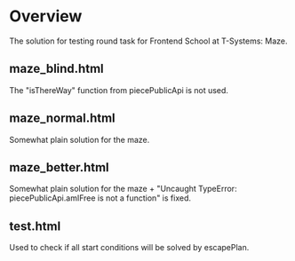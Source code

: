 # Overview
The solution for testing round task for Frontend School at T-Systems: Maze.

## maze_blind.html
The "isThereWay" function from piecePublicApi is not used.

## maze_normal.html
Somewhat plain solution for the maze.

## maze_better.html
Somewhat plain solution for the maze + "Uncaught TypeError: piecePublicApi.amIFree is not a function" is fixed.

## test.html
Used to check if all start conditions will be solved by escapePlan.